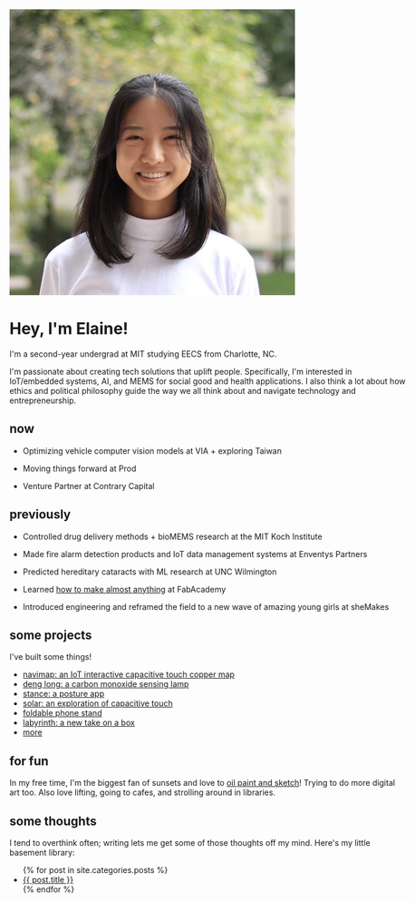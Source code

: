 <!-- ---
#
# By default, content added below the "---" mark will appear in the home page
# between the top bar and the list of recent posts.
# To change the home page layout, edit the _layouts/home.html file.
# See: https://jekyllrb.com/docs/themes/#overriding-theme-defaults
#
layout: home
--- -->


<head>
  <link rel="stylesheet" href="../css/home.css">
</head>
<body>
  <div class="image-cropper">
    <img src="/assets/pics/headshot.jpg" alt="me" class="profile-pic">
  </div>
  <div class="home-page" style="width:700px; margin:0 auto;">
    <div class="title">
      <h1>Hey, I'm Elaine!</h1>
    </div>
      <p>I'm a second-year undergrad at MIT studying EECS from Charlotte, NC.</p>
      <p>I'm passionate about creating tech solutions that uplift people. Specifically, I'm interested in  IoT/embedded systems, AI, and MEMS for social good and health applications. I also think a lot about how ethics and political philosophy guide the way we all think about and navigate technology and entrepreneurship. </p>
    <h2>now</h2>
        <ul>
        <li><p>Optimizing vehicle computer vision models at VIA + exploring Taiwan</p></li>
        <li><p>Moving things forward at Prod</p></li>
        <li><p>Venture Partner at Contrary Capital</p></li>
        </ul>
    <h2>previously</h2>
        <ul>
        <li><p>Controlled drug delivery methods + bioMEMS research at the MIT Koch Institute</p></li>
        <li><p>Made fire alarm detection products and IoT data management systems at Enventys Partners</p></li>
        <li><p>Predicted hereditary cataracts with ML research at UNC Wilmington</p></li>
        <li><p>Learned <a href="https://fabacademy.org/2020/labs/charlotte/students/elaine-liu/">how to make almost anything</a> at FabAcademy</p></li>
        <li><p>Introduced engineering and reframed the field to a new wave of amazing young girls at sheMakes</p></li>
        </ul>
    <h2>some projects</h2>
        <p>I've built some things!</p>
        <ul>
          <li><a href = "https://elainexliu.github.io/projects/2020/07/20/navimap.html">navimap: an IoT interactive capacitive touch copper map</a></li>
          <li><a href = "https://elainexliu.github.io/projects/2022/04/15/deng-long.html">deng long: a carbon monoxide sensing lamp</a></li>
          <li><a href = "https://elainexliu.github.io/projects/2021/02/22/stance.html">stance: a posture app</a></li>
          <li><a href = "https://elainexliu.github.io/projects/2020/05/10/solar.html">solar: an exploration of capacitive touch</a></li>
          <li><a href = "https://elainexliu.github.io/projects/2019/11/15/foldable-phone-stand.html">foldable phone stand</a></li>
          <li><a href = "https://elainexliu.github.io/projects/2019/10/28/labyrinth-box.html">labyrinth: a new take on a box</a></li>
          <li><a href = "https://elainexliu.github.io/projects.html">more</a></li>
        </ul> 
    <h2>for fun</h2>
        <p>In my free time, I'm the biggest fan of sunsets and love to <a href= "https://www.instagram.com/elaineliuart/">oil paint and sketch</a>! Trying to do more digital art too. Also love lifting, going to cafes, and strolling around in libraries.</p>
    <h2>some thoughts</h2>
        <p>I tend to overthink often; writing lets me get some of those thoughts off my mind. Here's my little basement library:</p>
        <ul>
          {% for post in site.categories.posts %}
            <li><a href="{{ post.url }}">{{ post.title }}</a></li>
          {% endfor %}
        </ul>
  </div>
</body>
